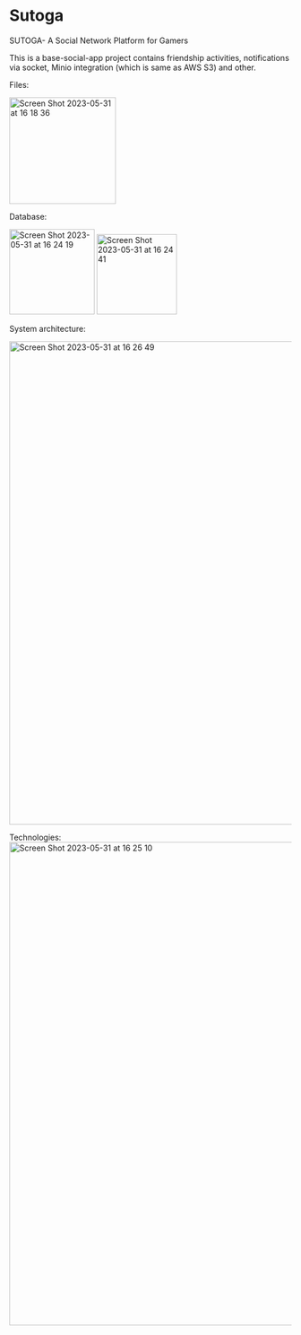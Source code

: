 # Sutoga
SUTOGA- A Social Network Platform for Gamers

This is a base-social-app project contains friendship activities, notifications via socket, Minio integration (which is same as AWS S3) and other. 

Files:

<img width="190" alt="Screen Shot 2023-05-31 at 16 18 36" src="https://github.com/erennatala/Sutoga/assets/47419589/97f533c4-b5ac-427f-af89-1807a86ae317">

Database:

<img width="152" alt="Screen Shot 2023-05-31 at 16 24 19" src="https://github.com/erennatala/Sutoga/assets/47419589/8015f72a-688d-4d73-b8b6-c3f71c728f4a">

<img width="143" alt="Screen Shot 2023-05-31 at 16 24 41" src="https://github.com/erennatala/Sutoga/assets/47419589/190ddac2-95fb-4be0-ada5-de91db6c2547">

System architecture:

<img width="862" alt="Screen Shot 2023-05-31 at 16 26 49" src="https://github.com/erennatala/Sutoga/assets/47419589/eb97b63a-a9cf-4605-9dd9-97d37c9d79f7">

Technologies:
<img width="862" alt="Screen Shot 2023-05-31 at 16 25 10" src="https://github.com/erennatala/Sutoga/assets/47419589/3a380379-52d5-4018-afc1-d61cfebee6c4">

